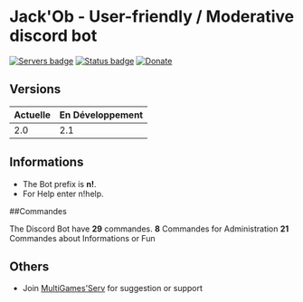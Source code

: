 #  Jack'Ob -  User-friendly / Moderative discord bot

[![Servers badge](https://discordbots.org/api/widget/servers/382925120051871744.svg)](https://discordbots.org/bot/285326901331886101)
[![Status badge](https://discordbots.org/api/widget/status/382925120051871744.svg)](https://discordbots.org/bot/285326901331886101)
[![Donate](https://img.shields.io/badge/donate-patreon-red.svg)](https://www.patreon.com/NathanMGS)

## Versions

|   Actuelle   | En Développement |
| ------------ | ---------------- |
|     2.0      |        2.1       |

## Informations

* The Bot prefix is **n!**.
* For Help enter n!help.

##Commandes

The Discord Bot have **29** commandes.
**8** Commandes for Administration
**21** Commandes about Informations or Fun

## Others

* Join [MultiGames'Serv](https://discord.gg/c2cAPF5) for suggestion or support
